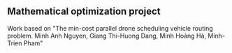 ## Mathematical optimization project
Work based on "The min-cost parallel drone scheduling vehicle routing problem. Minh Anh Nguyen, Giang Thi-Huong Dang, Minh Hoàng Hà, Minh-Trien Pham" 
